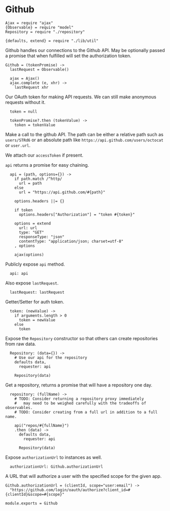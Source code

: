 Github
======

    Ajax = require "ajax"
    {Observable} = require "model"
    Repository = require "./repository"

    {defaults, extend} = require "./lib/util"

Github handles our connections to the Github API. May be optionally passed a
promise that when fulfilled will set the authorization token.

    Github = (tokenPromise) ->
      lastRequest = Observable()

      ajax = Ajax()
      ajax.complete (e, xhr) ->
        lastRequest xhr

Our OAuth token for making API requests. We can still make anonymous requests
without it.

      token = null

      tokenPromise?.then (tokenValue) ->
        token = tokenValue

Make a call to the github API. The path can be either a relative path such as
`users/STRd6` or an absolute path like `https://api.github.com/users/octocat` or
`user.url`.

We attach our `accessToken` if present.

`api` returns a promise for easy chaining.

      api = (path, options={}) ->
        if path.match /^http/
          url = path
        else
          url = "https://api.github.com/#{path}"

        options.headers ||= {}

        if token
          options.headers["Authorization"] = "token #{token}"

        options = extend
          url: url
          type: "GET"
          responseType: "json"
          contentType: "application/json; charset=utf-8"
        , options

        ajax(options)

Publicly expose `api` method.

      api: api

Also expose `lastRequest`.

      lastRequest: lastRequest

Getter/Setter for auth token.

      token: (newValue) ->
        if arguments.length > 0
          token = newValue
        else
          token

Expose the `Repository` constructor so that others can create repositories from
raw data.

      Repository: (data={}) ->
        # Use our api for the repository
        defaults data,
          requester: api

        Repository(data)

Get a repository, returns a promise that will have a repository one day.

      repository: (fullName) ->
        # TODO: Consider returning a repository proxy immediately
        #   may need to be weighed carefully with the tradeoffs of observables.
        # TODO: Consider creating from a full url in addition to a full name.

        api("repos/#{fullName}")
        .then (data) ->
          defaults data,
            requester: api

          Repository(data)

Expose `authorizationUrl` to instances as well.

      authorizationUrl: Github.authorizationUrl

A URL that will authorize a user with the specified scope for the given app.

    Github.authorizationUrl = (clientId, scope="user:email") ->
      "https://github.com/login/oauth/authorize?client_id=#{clientId}&scope=#{scope}"

    module.exports = Github
